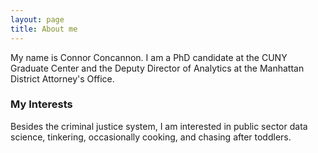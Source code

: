 ```yaml
---
layout: page
title: About me
---
```


My name is Connor Concannon.  I am a PhD candidate at the CUNY Graduate Center and the Deputy Director of Analytics at the Manhattan District Attorney's Office. 

### My Interests

Besides the criminal justice system, I am interested in public sector data science, tinkering, occasionally cooking, and chasing after toddlers.